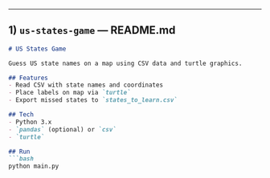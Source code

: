 
---

## 1) `us-states-game` — README.md
```markdown
# US States Game

Guess US state names on a map using CSV data and turtle graphics.

## Features
- Read CSV with state names and coordinates
- Place labels on map via `turtle`
- Export missed states to `states_to_learn.csv`

## Tech
- Python 3.x
- `pandas` (optional) or `csv`
- `turtle`

## Run
```bash
python main.py

